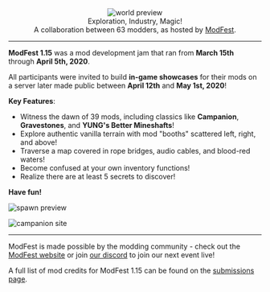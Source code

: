 <!--suppress HtmlDeprecatedTag, XmlDeprecatedElement -->
<center><img alt="world preview" src="https://cdn.modrinth.com/data/y556zacC/images/85d619e531b1fdcadfb0414105996ac6d79f5b1a.png" /></center>

<center>
Exploration, Industry, Magic!<br/>
A collaboration between 63 modders, as hosted by <a href="https://modfest.net">ModFest</a>.
</center>

---

**ModFest 1.15** was a mod development jam that ran from **March 15th** through **April 5th, 2020**.

All participants were invited to build **in-game showcases** for their mods on a server later made public between **April 12th** and **May 1st, 2020**!

**Key Features**:
- Witness the dawn of 39 mods, including classics like **Campanion**, **Gravestones**, and **YUNG's Better Mineshafts**!
- Explore authentic vanilla terrain with mod "booths" scattered left, right, and above!
- Traverse a map covered in rope bridges, audio cables, and blood-red waters!
- Become confused at your own inventory functions!
- Realize there are at least 5 secrets to discover!

**Have fun!**

![spawn preview](https://cdn.modrinth.com/data/y556zacC/images/6bca62e650230ae04cd789c985004a454aea8b76.png)

![campanion site](https://cdn.modrinth.com/data/y556zacC/images/f54ebc6d9ffa98455152c9f6c2f960ff0c066385.png)

---

ModFest is made possible by the modding community - check out  the [ModFest website](https://modfest.net) or join [our discord](https://discord.gg/gn543Ee) to join our next event live! 

A full list of mod credits for ModFest 1.15 can be found on the [submissions page](https://modfest.net/1.15/submissions).